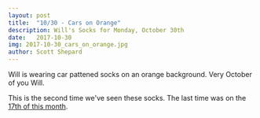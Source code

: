 ```yaml
---
layout: post
title:  "10/30 - Cars on Orange"
description: Will's Socks for Monday, October 30th
date:   2017-10-30
img: 2017-10-30_cars_on_orange.jpg
author: Scott Shepard
---
```


Will is wearing car pattened socks on an orange background. Very October of you Will.

This is the second time we've seen these socks. The last time was on the [17th 
of this month](http://whatsocksdoeswillhaveontoday.com/cars_on_orange/).
